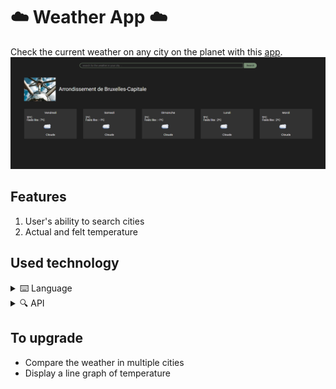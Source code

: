 # ☁️ Weather App ☁️

Check the current weather on any city on the planet with this [app](https://casl0x.github.io/weather-app/). 
<img src="./weather-app.png" alt="application overviews"/>

## Features
1. User's ability to search cities
2. Actual and felt temperature

## Used technology 

<details>
    <summary>⌨️ Language</summary>
        <ul>
            <li>HTML</li>
            <li>CSS - Sass</li>
            <li>Javascript </li>
        </ul>
</details>

<details>
    <summary>🔍 API</summary>
        <ul>
            <li>https://openweathermap.org/</li>
            <li>https://nominatim.org/release-docs/latest/api/Overview/</li>
            <li>https://unsplash.com/documentation</li>
        </ul>
</details>

## To upgrade
- Compare the weather in multiple cities
- Display a line graph of temperature